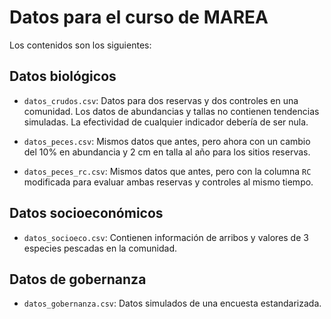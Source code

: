 # Datos para el curso de MAREA

Los contenidos son los siguientes:

## Datos biológicos

- `datos_crudos.csv`: Datos para dos reservas y dos controles en una comunidad. Los datos de abundancias y tallas no contienen tendencias simuladas. La efectividad de cualquier indicador debería de ser nula.

- `datos_peces.csv`: Mismos datos que antes, pero ahora con un cambio del 10% en abundancia y 2 cm en talla al año para los sitios reservas.

- `datos_peces_rc.csv`: Mismos datos que antes, pero con la columna `RC` modificada para evaluar ambas reservas y controles al mismo tiempo.

## Datos socioeconómicos

- `datos_socioeco.csv`: Contienen información de arribos y valores de 3 especies pescadas en la comunidad.

## Datos de gobernanza

- `datos_gobernanza.csv`: Datos simulados de una encuesta estandarizada.
